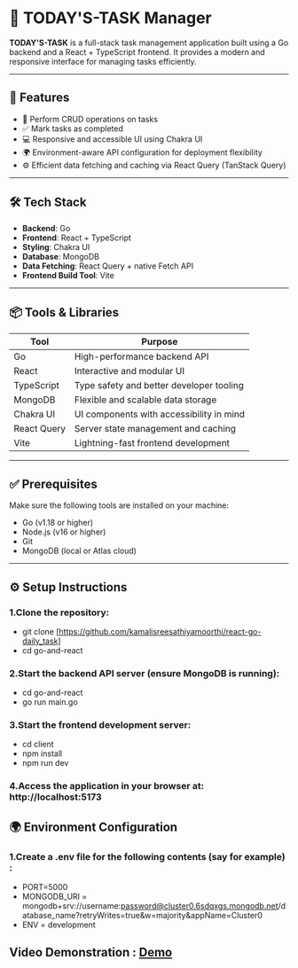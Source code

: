 # 📅 TODAY'S-TASK Manager

**TODAY'S-TASK** is a full-stack task management application built using a Go backend and a React + TypeScript frontend. It provides a modern and responsive interface for managing tasks efficiently.

---

## 🚀 Features

- 📝 Perform CRUD operations on tasks
- ✅ Mark tasks as completed
- 💻 Responsive and accessible UI using Chakra UI
- 🌍 Environment-aware API configuration for deployment flexibility
- ⚙️ Efficient data fetching and caching via React Query (TanStack Query)

---

## 🛠️ Tech Stack

- **Backend**: Go
- **Frontend**: React + TypeScript
- **Styling**: Chakra UI
- **Database**: MongoDB
- **Data Fetching**: React Query + native Fetch API
- **Frontend Build Tool**: Vite

---

## 📦 Tools & Libraries

| Tool           | Purpose                                         |
|----------------|-------------------------------------------------|
| Go             | High-performance backend API                    |
| React          | Interactive and modular UI                      |
| TypeScript     | Type safety and better developer tooling        |
| MongoDB        | Flexible and scalable data storage              |
| Chakra UI      | UI components with accessibility in mind        |
| React Query    | Server state management and caching             |
| Vite           | Lightning-fast frontend development             |

---

## ✅ Prerequisites

Make sure the following tools are installed on your machine:

- Go (v1.18 or higher)
- Node.js (v16 or higher)
- Git
- MongoDB (local or Atlas cloud)

---

## ⚙️ Setup Instructions

### 1.Clone the repository:

- git clone [https://github.com/kamalisreesathiyamoorthi/react-go-daily_task]
- cd go-and-react 

### 2.Start the backend API server (ensure MongoDB is running):

- cd go-and-react
- go run main.go

### 3.Start the frontend development server:

- cd client
- npm install
- npm run dev

### 4.Access the application in your browser at: http://localhost:5173

## 🌍 Environment Configuration

### 1.Create a .env file for the following contents (say for example) :

- PORT=5000
- MONGODB_URI = mongodb+srv://username:password@cluster0.6sdqxgs.mongodb.net/database_name?retryWrites=true&w=majority&appName=Cluster0
- ENV = development

## Video Demonstration : [Demo](https://drive.google.com/file/d/1d5KhNRTq9wJhX4zR11w50PgLr7SmBJa-/view?usp=sharing)

